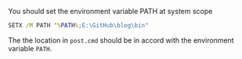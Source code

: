 You should set the environment variable PATH at system scope

```cmd
SETX /M PATH "%PATH%;E:\GitHub\blog\bin"
```

The the location in `post.cmd` should be in accord with the environment variable `PATH`.